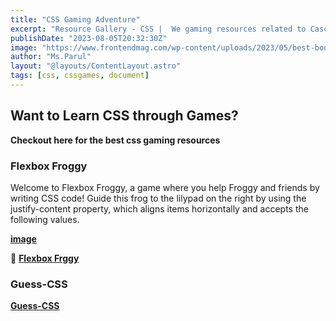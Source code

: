 ```yaml
---
title: "CSS Gaming Adventure"
excerpt: "Resource Gallery - CSS |  We gaming resources related to Cascading Style Sheet."
publishDate: "2023-08-05T20:32:30Z"
image: "https://www.frontendmag.com/wp-content/uploads/2023/05/best-books-for-html-and-css.jpeg"
author: "Ms.Parul"
layout: "@layouts/ContentLayout.astro"
tags: [css, cssgames, document]
---
```


## Want to Learn CSS through Games?

**Checkout here for the best css gaming resources**

### Flexbox Froggy 
Welcome to Flexbox Froggy, a game where you help Froggy and friends by writing CSS code! Guide this frog to the lilypad on the right by using the justify-content property, which aligns items horizontally and accepts the following values.

[**image**](https://user-images.githubusercontent.com/80768852/250367758-8bc36079-8792-48cb-a81e-73e6a2240249.png)

🔗 [**Flexbox Frggy**](https://flexboxfroggy.com)

### Guess-CSS

[**Guess-CSS**](https://www.guess-css.app/)
